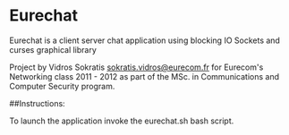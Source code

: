 Eurechat
========

Eurechat is a client server chat application using blocking IO Sockets and curses graphical library

Project by Vidros Sokratis <sokratis.vidros@eurecom.fr> for Eurecom's Networking class 2011 - 2012 
as part of the MSc. in Communications and Computer Security program.

##Instructions:

To launch the application invoke the eurechat.sh bash script.
